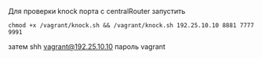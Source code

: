 Для проверки knock порта с centralRouter
запустить
```
chmod +x /vagrant/knock.sh && /vagrant/knock.sh 192.25.10.10 8881 7777 9991
```
затем
shh vagrant@192.25.10.10
пароль vagrant
